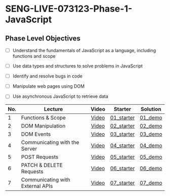 # SENG-LIVE-073123-Phase-1-JavaScript
## Phase Level Objectives
- [ ] Understand the fundamentals of JavaScript as a language, including functions and scope
- [ ] Use data types and structures to solve problems in JavaScript
- [ ] Identify and resolve bugs in code
- [ ] Manipulate web pages using DOM
- [ ] Use asynchronous JavaScript to retrieve data


|No. | Lecture                          | Video 	| Starter 	| Solution 	|
|----|------------------------------	|:-----:	|--------	|---------	|
|1 | Functions & Scope                	| [Video]() | [01_starter]() | [01_demo]() |
|2 | DOM Manipulation                 	| [Video]() | [02_starter]() | [02_demo]()  |
|3 | DOM Events                       	| [Video]() | [03_starter]() | [03_demo]()  |
|4 | Communicating with the Server    	| [Video]() | [04_starter]() | [04_demo]() |
|5 | POST Requests                    	| [Video]() | [05_starter]() | [05_demo]() |
|6 | PATCH & DELETE Requests          	| [Video]() | [06_starter]() | [06_demo]() |
|7 | Communicating with External APIs 	| [Video]() | [07_starter]() | [07_demo]() |